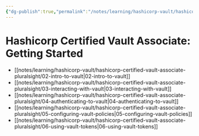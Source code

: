 ```yaml
---
{"dg-publish":true,"permalink":"/notes/learning/hashicorp-vault/hashicorp-certified-vault-associate-pluralsight/readme/","dgHomeLink":true,"dgPassFrontmatter":false}
---
```


# Hashicorp Certified Vault Associate: Getting Started

- [[notes/learning/hashicorp-vault/hashicorp-certified-vault-associate-pluralsight/02-intro-to-vault|02-intro-to-vault]]
- [[notes/learning/hashicorp-vault/hashicorp-certified-vault-associate-pluralsight/03-interacting-with-vault|03-interacting-with-vault]]
- [[notes/learning/hashicorp-vault/hashicorp-certified-vault-associate-pluralsight/04-authenticating-to-vault|04-authenticating-to-vault]]
- [[notes/learning/hashicorp-vault/hashicorp-certified-vault-associate-pluralsight/05-configuring-vault-policies|05-configuring-vault-policies]]
- [[notes/learning/hashicorp-vault/hashicorp-certified-vault-associate-pluralsight/06-using-vault-tokens|06-using-vault-tokens]]